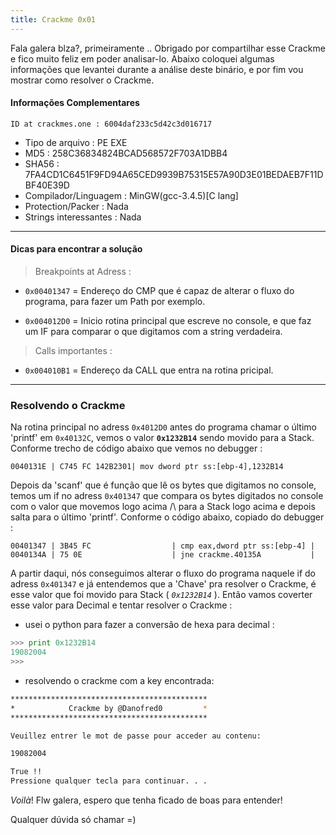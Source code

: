 ```yaml
---
title: Crackme 0x01
---
```


Fala galera blza?, primeiramente .. Obrigado por compartilhar esse Crackme e fico muito feliz em poder analisar-lo.
Abaixo coloquei algumas informações que levantei durante a análise deste binário, e por fim vou mostrar como resolver o Crackme.

#### Informações Complementares

```ID at crackmes.one : 6004daf233c5d42c3d016717```

- Tipo de arquivo : PE EXE
- MD5 : 258C36834824BCAD568572F703A1DBB4
- SHA56 : 7FA4CD1C6451F9FD94A65CED9939B75315E57A90D3E01BEDAEB7F11DBF40E39D
- Compilador/Linguagem : MinGW(gcc-3.4.5)[C lang]
- Protection/Packer : Nada
- Strings interessantes : Nada


---


#### Dicas para encontrar a solução

> Breakpoints at Adress :

- ```0x00401347``` = Endereço do CMP que é capaz de alterar o fluxo do programa, para fazer um Path por exemplo.

- ```0x004012D0``` = Inicio rotina principal que escreve no console, e que faz um IF para comparar o que digitamos com a string verdadeira.

> Calls importantes :


- ```0x004010B1``` = Endereço da CALL que entra na rotina pricipal.



---


### Resolvendo o Crackme


Na rotina principal no adress ```0x4012D0``` antes do programa chamar o último 'printf' em ```0x40132C```, vemos o valor  **```0x1232B14```** sendo movido para a Stack. 
Conforme trecho de código abaixo que vemos no debugger :

```assembly
0040131E | C745 FC 142B2301| mov dword ptr ss:[ebp-4],1232B14
```


Depois da 'scanf' que é função que lê os bytes que digitamos
no console, temos um if no adress ```0x401347``` que compara
os bytes digitados no console com o valor que movemos logo acima /\ para a Stack logo acima e depois salta para o último
'printf'. Conforme o código abaixo, copiado do debugger :


```assembly
00401347 | 3B45 FC                  | cmp eax,dword ptr ss:[ebp-4] |
0040134A | 75 0E                    | jne crackme.40135A           |
```

A partir daqui, nós conseguimos alterar o fluxo do programa naquele if do adress ```0x401347``` e já entendemos que a 'Chave' pra resolver o Crackme, é esse valor que foi movido para Stack ( *```0x1232B14```* ). Então vamos coverter esse
valor para Decimal e tentar resolver o Crackme :

- usei o python para fazer a conversão de hexa para decimal :

```python
>>> print 0x1232B14
19082004
>>>
```

- resolvendo o crackme com a key encontrada:

```bash
********************************************
*            Crackme by @Danofred0         *
********************************************

Veuillez entrer le mot de passe pour acceder au contenu:   

19082004

True !!
Pressione qualquer tecla para continuar. . .
```


_Voilà_! Flw galera, espero que tenha ficado de boas para entender!

Qualquer dúvida só chamar =)
